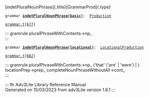 [indetPluralNounPhrase]{.title}[GrammarProd]{.type}

`grammar `**[`indetPluralNounPhrase(basic)`](../object/indetPluralNounPhrase(basic).html)**` :   `[`Production`](../object/Production.html)

[`grammar.t`](../file/grammar.t.html)`[`[`677`](../source/grammar.t.html#677)`]`

::: gramrule
pluralPhraseWithContents-\>np\_\
:::

`grammar `**[`indetPluralNounPhrase(locational)`](../object/indetPluralNounPhrase(locational).html)**` :   `[`LocationalProduction`](../object/LocationalProduction.html)

[`grammar.t`](../file/grammar.t.html)`[`[`682`](../source/grammar.t.html#682)`]`

::: gramrule
pluralPhraseWithContents-\>np\_ (\'that\' (\'are\' \| \'were\') \| )\
locationPrep-\>prep\_ completeNounPhraseWithoutAll-\>cont\_\
:::

::: ftr
Adv3Lite Library Reference Manual\
Generated on 15/03/2023 from adv3Lite version 1.6.1
:::
